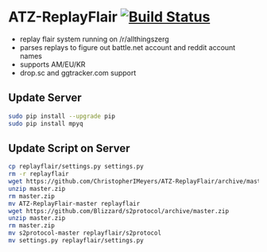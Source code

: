 ATZ-ReplayFlair [![Build Status](https://travis-ci.org/ChristopherIMeyers/ATZ-ReplayFlair.svg?branch=master)](https://travis-ci.org/ChristopherIMeyers/ATZ-ReplayFlair)
===============
* replay flair system running on /r/allthingszerg
* parses replays to figure out battle.net account and reddit account names
* supports AM/EU/KR
* drop.sc and ggtracker.com support

Update Server
---
```bash
sudo pip install --upgrade pip
sudo pip install mpyq
```

Update Script on Server
---
```bash
cp replayflair/settings.py settings.py
rm -r replayflair
wget https://github.com/ChristopherIMeyers/ATZ-ReplayFlair/archive/master.zip
unzip master.zip
rm master.zip
mv ATZ-ReplayFlair-master replayflair
wget https://github.com/Blizzard/s2protocol/archive/master.zip
unzip master.zip
rm master.zip
mv s2protocol-master replayflair/s2protocol
mv settings.py replayflair/settings.py
```
